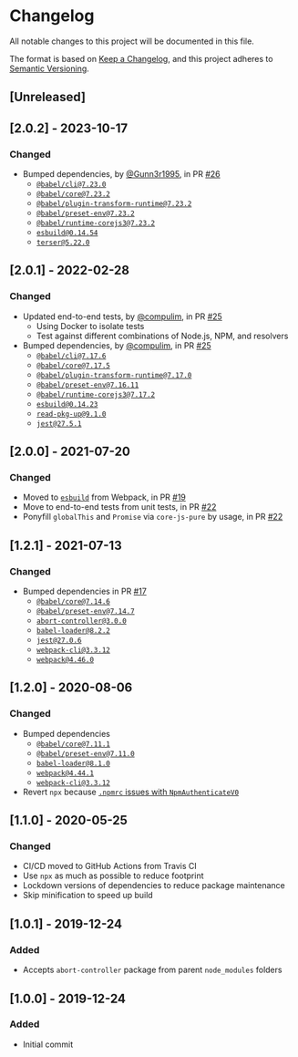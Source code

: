 # Changelog

All notable changes to this project will be documented in this file.

The format is based on [Keep a Changelog](https://keepachangelog.com/en/1.0.0/),
and this project adheres to [Semantic Versioning](https://semver.org/spec/v2.0.0.html).

## [Unreleased]

## [2.0.2] - 2023-10-17

### Changed

- Bumped dependencies, by [@Gunn3r1995](https://github.com/Gunn3r1995), in PR [#26](https://github.com/compulim/abort-controller-es5/pull/26)
  - [`@babel/cli@7.23.0`](https://npmjs.com/package/@babel/cli)
  - [`@babel/core@7.23.2`](https://npmjs.com/package/@babel/core)
  - [`@babel/plugin-transform-runtime@7.23.2`](https://npmjs.com/package/@babel/plugin-transform-runtime)
  - [`@babel/preset-env@7.23.2`](https://npmjs.com/package/@babel/preset-env)
  - [`@babel/runtime-corejs3@7.23.2`](https://npmjs.com/package/@babel/runtime-corejs3)
  - [`esbuild@0.14.54`](https://npmjs.com/package/esbuild)
  - [`terser@5.22.0`](https://npmjs.com/package/terser)

## [2.0.1] - 2022-02-28

### Changed

- Updated end-to-end tests, by [@compulim](https://github.com/compulim), in PR [#25](https://github.com/compulim/abort-controller-es5/pull/25)
  - Using Docker to isolate tests
  - Test against different combinations of Node.js, NPM, and resolvers
- Bumped dependencies, by [@compulim](https://github.com/compulim), in PR [#25](https://github.com/compulim/abort-controller-es5/pull/25)
  - [`@babel/cli@7.17.6`](https://npmjs.com/package/@babel/cli)
  - [`@babel/core@7.17.5`](https://npmjs.com/package/@babel/core)
  - [`@babel/plugin-transform-runtime@7.17.0`](https://npmjs.com/package/@babel/plugin-transform-runtime)
  - [`@babel/preset-env@7.16.11`](https://npmjs.com/package/@babel/preset-env)
  - [`@babel/runtime-corejs3@7.17.2`](https://npmjs.com/package/@babel/runtime-corejs3)
  - [`esbuild@0.14.23`](https://npmjs.com/package/esbuild)
  - [`read-pkg-up@9.1.0`](https://npmjs.com/package/read-pkg-up)
  - [`jest@27.5.1`](https://npmjs.com/package/jest)

## [2.0.0] - 2021-07-20

### Changed

- Moved to [`esbuild`](https://npmjs.com/package/esbuild) from Webpack, in PR [#19](https://github.com/compulim/abort-controller-es5/pull/19)
- Move to end-to-end tests from unit tests, in PR [#22](https://github.com/compulim/abort-controller-es5/pull/22)
- Ponyfill `globalThis` and `Promise` via `core-js-pure` by usage, in PR [#22](https://github.com/compulim/abort-controller-es5/pull/22)

## [1.2.1] - 2021-07-13

### Changed

- Bumped dependencies in PR [#17](https;//github.com/compulim/abort-controller-es5/pull/17)
  - [`@babel/core@7.14.6`](https://npmjs.com/package/@babel/core)
  - [`@babel/preset-env@7.14.7`](https://npmjs.com/package/@babel/preset-env)
  - [`abort-controller@3.0.0`](https://npmjs.com/package/abort-controller)
  - [`babel-loader@8.2.2`](https://npmjs.com/package/babel-loader)
  - [`jest@27.0.6`](https://npmjs.com/package/jest)
  - [`webpack-cli@3.3.12`](https://npmjs.com/package/webpack-cli)
  - [`webpack@4.46.0`](https://npmjs.com/package/webpack)

## [1.2.0] - 2020-08-06

### Changed

- Bumped dependencies
  - [`@babel/core@7.11.1`](https://npmjs.com/package/@babel/core)
  - [`@babel/preset-env@7.11.0`](https://npmjs.com/package/@babel/preset-env)
  - [`babel-loader@8.1.0`](https://npmjs.com/package/babel-loader)
  - [`webpack@4.44.1`](https://npmjs.com/package/webpack)
  - [`webpack-cli@3.3.12`](https://npmjs.com/package/webpack-cli)
- Revert `npx` because [`.npmrc` issues with `NpmAuthenticateV0`](https://github.com/microsoft/azure-pipelines-tasks/issues/13265)

## [1.1.0] - 2020-05-25

### Changed

- CI/CD moved to GitHub Actions from Travis CI
- Use `npx` as much as possible to reduce footprint
- Lockdown versions of dependencies to reduce package maintenance
- Skip minification to speed up build

## [1.0.1] - 2019-12-24

### Added

- Accepts `abort-controller` package from parent `node_modules` folders

## [1.0.0] - 2019-12-24

### Added

- Initial commit
